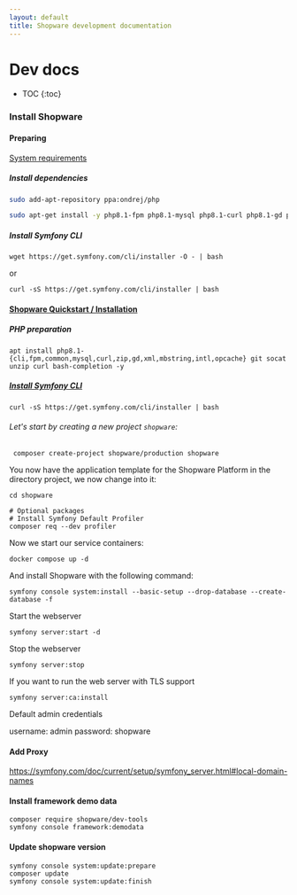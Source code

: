 ```yaml
---
layout: default
title: Shopware development documentation
---
```


# Dev docs

* TOC
{:toc}

### Install Shopware


#### Preparing

[System requirements](https://developer.shopware.com/docs/guides/installation/overview#environment)

##### Install dependencies

```bash
sudo add-apt-repository ppa:ondrej/php

sudo apt-get install -y php8.1-fpm php8.1-mysql php8.1-curl php8.1-gd php8.1-xml php8.1-zip php8.1-opcache php8.1-mbstring php8.1-intl php8.1-cli
```
##### Install Symfony CLI
```
wget https://get.symfony.com/cli/installer -O - | bash
```

or

```
curl -sS https://get.symfony.com/cli/installer | bash
```


#### [Shopware Quickstart / Installation](https://github.com/shopware/platform#quickstart--installation)

##### PHP preparation

```
apt install php8.1-{cli,fpm,common,mysql,curl,zip,gd,xml,mbstring,intl,opcache} git socat unzip curl bash-completion -y
```

##### [Install Symfony CLI](https://symfony.com/download)

```
curl -sS https://get.symfony.com/cli/installer | bash
```


###### Let's start by creating a new project `shopware`:

```
 composer create-project shopware/production shopware
```

You now have the application template for the Shopware Platform in the directory project, we now change into it:

```
cd shopware
```

```
# Optional packages
# Install Symfony Default Profiler
composer req --dev profiler
```

Now we start our service containers:

```
docker compose up -d
```

And install Shopware with the following command:

```
symfony console system:install --basic-setup --drop-database --create-database -f
```

Start the webserver

```
symfony server:start -d
```

Stop the webserver

```
symfony server:stop
```

If you want to run the web server with TLS support

```
symfony server:ca:install
```

Default admin credentials

username: admin
password: shopware

#### Add Proxy

https://symfony.com/doc/current/setup/symfony_server.html#local-domain-names

#### Install framework demo data

```
composer require shopware/dev-tools
symfony console framework:demodata
```

#### Update shopware version

 ```
 symfony console system:update:prepare
 composer update
 symfony console system:update:finish
 ```